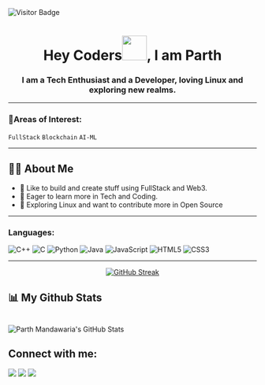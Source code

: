 <img src="https://komarev.com/ghpvc/?username=parthhcodess&label=Visitors&color=0e75b6&style=flat" alt="Visitor Badge" />

<h1 align="center">Hey Coders<img src="https://raw.githubusercontent.com/MartinHeinz/MartinHeinz/master/wave.gif" height="50px">, I am Parth</h1>
<h3 align="center">I am a Tech Enthusiast and a Developer, loving Linux and exploring new realms.</h3>

---

### 🌌Areas of Interest:
 `FullStack` `Blockchain` `AI-ML` 

---

## 🙋‍♂️ About Me

- 🌱 Like to build and create stuff using FullStack and Web3.
- 🧩 Eager to learn more in Tech and Coding.
- 🥅 Exploring Linux and want to contribute more in Open Source

---

<!-- ## ⚡Tools & Tech:-->

### Languages:

![C++](https://img.shields.io/badge/c++-%2300599C.svg?style=for-the-badge&logo=c%2B%2B&logoColor=white)
![C](https://img.shields.io/badge/c-%2300599C.svg?style=for-the-badge&logo=c&logoColor=white)
![Python](https://img.shields.io/badge/python-3670A0?style=for-the-badge&logo=python&logoColor=ffdd54)
![Java](https://img.shields.io/badge/java-%23ED8B00.svg?style=for-the-badge&logo=java&logoColor=white)
![JavaScript](https://img.shields.io/badge/javascript-%23323330.svg?style=for-the-badge&logo=javascript&logoColor=%23F7DF1E)
![HTML5](https://img.shields.io/badge/html5-%23E34F26.svg?style=for-the-badge&logo=html5&logoColor=white)
![CSS3](https://img.shields.io/badge/css3-%231572B6.svg?style=for-the-badge&logo=css3&logoColor=white)

---

<p align="center">
    <a href="https://github.com/anuraghazra/github-readme-stats">
     <a href="https://git.io/streak-stats"><img src="https://streak-stats.demolab.com?user=parthhcodess&background=40%2C13131A%2C13131A&sideNums=EB5454&currStreakNum=EB5454&sideLabels=EBEBEB&border=030312" alt="GitHub Streak" /></a>
    </a>
</p>

## 📊 My Github Stats

  <br/>
    <img src="https://github-readme-stats.vercel.app/api?username=parthhcodess&show_icons=true&theme=dark&hide_border=true&bg_color=0D1117&hide=stars" alt="Parth Mandawaria's GitHub Stats" />


## Connect with me:
<p align="center">

<a href = "https://www.linkedin.com/in/parth-mandawaria-042890257/"><img src="https://img.icons8.com/fluent/48/000000/linkedin.png"/></a>
<a href = "https://x.com/parthcodess"><img src="https://img.icons8.com/fluent/48/000000/twitter.png"/></a>
<a href = "https://www.instagram.com/itssparthhh/"><img src="https://img.icons8.com/fluent/48/000000/instagram-new.png"/></a>

</p>
